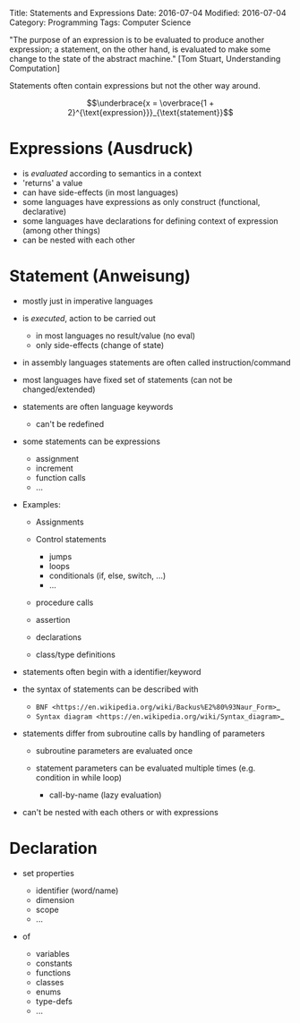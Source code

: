 Title: Statements and Expressions
Date: 2016-07-04
Modified: 2016-07-04
Category: Programming
Tags: Computer Science


"The purpose of an expression is to be evaluated to produce another expression; a statement, on the other hand, is evaluated to make some change to the state of the abstract machine." [Tom Stuart, Understanding Computation]

Statements often contain expressions but not the other way around.


$$\underbrace{x = \overbrace{1 + 2}^{\text{expression}}}_{\text{statement}}$$


Expressions (Ausdruck)
======================

- is *evaluated* according to semantics in a context
- 'returns' a value
- can have side-effects (in most languages)
- some languages have expressions as only construct (functional, declarative)
- some languages have declarations for defining context of expression (among other things)
- can be nested with each other


Statement (Anweisung)
=====================

- mostly just in imperative languages
- is *executed*, action to be carried out

    - in most languages no result/value (no eval)
    - only side-effects (change of state)

- in assembly languages statements are often called instruction/command
- most languages have fixed set of statements (can not be changed/extended)
- statements are often language keywords

    - can't be redefined

- some statements can be expressions

    - assignment
    - increment
    - function calls
    - ...

- Examples:

    - Assignments
    - Control statements

        - jumps
        - loops
        - conditionals (if, else, switch, ...)
        - ...

    - procedure calls
    - assertion
    - declarations
    - class/type definitions

- statements often begin with a identifier/keyword
- the syntax of statements can be described with

    - `BNF <https://en.wikipedia.org/wiki/Backus%E2%80%93Naur_Form>`_
    - `Syntax diagram <https://en.wikipedia.org/wiki/Syntax_diagram>`_

- statements differ from subroutine calls by handling of parameters

    - subroutine parameters are evaluated once
    - statement parameters can be evaluated multiple times (e.g. condition in while loop)

        - call-by-name (lazy evaluation)

- can't be nested with each others or with expressions

Declaration
===========

- set properties

    - identifier (word/name)
    - dimension
    - scope
    - ...

- of

    - variables
    - constants
    - functions
    - classes
    - enums
    - type-defs
    - ...
